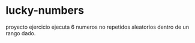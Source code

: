 # lucky-numbers
proyecto ejercicio ejecuta 6 numeros no repetidos aleatorios dentro de un rango dado.
